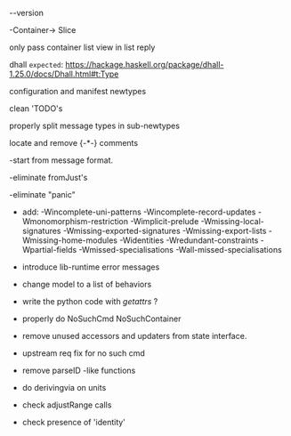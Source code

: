 --version

-Container-> Slice

only pass container list view in list reply

dhall `expected`:  https://hackage.haskell.org/package/dhall-1.25.0/docs/Dhall.html#t:Type

configuration and manifest newtypes

clean 'TODO's

properly split message types in sub-newtypes

locate and remove {-*-} comments

-start from message format.

-eliminate fromJust's

-eliminate "panic"

- add: 
    -Wincomplete-uni-patterns
    -Wincomplete-record-updates
    -Wmonomorphism-restriction
    -Wimplicit-prelude
    -Wmissing-local-signatures
    -Wmissing-exported-signatures
    -Wmissing-export-lists
    -Wmissing-home-modules
    -Widentities
    -Wredundant-constraints
    -Wpartial-fields
    -Wmissed-specialisations
    -Wall-missed-specialisations

- introduce lib-runtime error messages

- change model to a list of behaviors

- write the python code with _getattrs_ ?

- properly do NoSuchCmd NoSuchContainer

- remove unused accessors and updaters from state interface.

- upstream req fix for no such cmd

- remove parseID -like functions

- do derivingvia on units

- check adjustRange calls

- check presence of 'identity'
